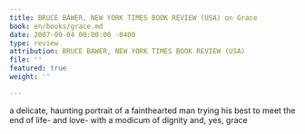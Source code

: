 ```yaml
---
title: BRUCE BAWER, NEW YORK TIMES BOOK REVIEW (USA) on Grace
book: en/books/grace.md
date: 2007-09-04 00:00:00 -0400
type: review
attribution: BRUCE BAWER, NEW YORK TIMES BOOK REVIEW (USA)
file: ''
featured: true
weight: ''

---
```

a delicate, haunting portrait of a fainthearted man trying his best to meet the end of life- and love- with a modicum of dignity and, yes, grace